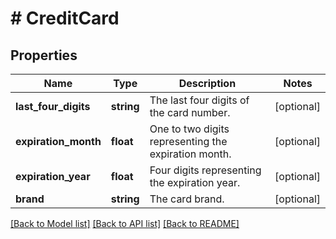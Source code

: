 # # CreditCard

## Properties

Name | Type | Description | Notes
------------ | ------------- | ------------- | -------------
**last_four_digits** | **string** | The last four digits of the card number. | [optional]
**expiration_month** | **float** | One to two digits representing the expiration month. | [optional]
**expiration_year** | **float** | Four digits representing the expiration year. | [optional]
**brand** | **string** | The card brand. | [optional]

[[Back to Model list]](../../README.md#models) [[Back to API list]](../../README.md#endpoints) [[Back to README]](../../README.md)
